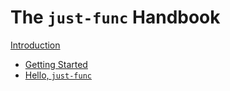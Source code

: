 # The `just-func` Handbook

[Introduction](./introduction.md)

- [Getting Started](./getting-started.md)
- [Hello, `just-func`](./hello-just-func.md)
